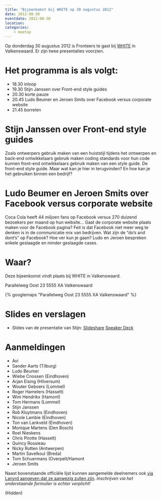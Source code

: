 ```yaml
---
title: "Bijeenkomst bij WHITE op 30 augustus 2012"
date: 2012-08-30
eventdate: 2012-08-30
location: 
categories: 
    - meetup
---
```

Op donderdag 30 augustus 2012 is Fronteers te gast bij [WHITE](http://www.white.nl/) in Valkenswaard. Er zijn twee presentaties voorzien.

# Het programma is als volgt:

* 18.30 inloop
* 19.30 Stijn Janssen over Front-end style guides
* 20.30 korte pauze
* 20.45 Ludo Beumer en Jeroen Smits over Facebook versus corporate website
* 21.45 borrelen

# Stijn Janssen over Front-end style guides

Zoals ontwerpers gebruik maken van een huiststijl tijdens het ontwerpen en back-end ontwikkelaars gebruik maken coding standards voor hun code kunnen front-end ontwikkelaars gebruik maken van een style guide. De front-end style guide. Maar wat kan je hier in terugvinden? En hoe kan je het gebruiken binnen een bedrijf?

# Ludo Beumer en Jeroen Smits over Facebook versus corporate website

Coca Cola heeft 44 miljoen fans op Facebook versus 270 duizend bezoekers per maand op hun website… Gaat de corporate website plaats maken voor de Facebook pagina? Feit is dat Facebook niet meer weg te denken is in de communicatie mix van bedrijven. Wat zijn de “do’s and dont’s” op Facebook? Hoe ver kun je gaan? Ludo en Jeroen bespreken enkele geslaagde en minder geslaagde cases.

# Waar?

Deze bijeenkomst vindt plaats bij WHITE in Valkenswaard.

Parallelweg Oost 23
5555 XA Valkenswaard

{% googlemaps "Parallelweg Oost 23 5555 XA Valkenswaard" %}

# Slides en verslagen

* Slides van de presentatie van Stijn: [Slideshare](http://www.slideshare.net/StijnJanssen/frontend-style-guides-fronteers-white-300812) [Speaker Deck](https://speakerdeck.com/u/stijnj/p/front-end-style-guides)

# Aanmeldingen

* Avi
* Sander Aarts (Tilburg)
* Ludo Beumer
* Wiebe Cnossen (Eindhoven)
* Arjan Eising (Hilversum)
* Wouter Geboers (Lommel)
* Roger Hamelers (Hasselt)
* Wim Hendrikx (Hamont)
* Tom Hermans (Lommel)
* Stijn Janssen
* Rob Kluytmans (Eindhoven)
* Nicole Lambie (Eindhoven)
* Ton van Lankveld (Eindhoven)
* Monique Martens (Den Bosch)
* Roel Nieskens
* Chris Pirotte (Hasselt)
* Quincy Rossieau
* Nicky Rutten (Antwerpen)
* Martin Savelkoul (Breda)
* Tom Schuermans (Overpelt/Hamont
* Jeroen Smits

Naast bovenstaande officiële lijst kunnen aangemelde deelnemers ook [via Lanyrd aangeven dat ze aanwezig zullen zijn](http://lanyrd.com/2012/fronteers-white/). *Inschrijven via het onderstaande formulier is echter verplicht!*

(Hidden)